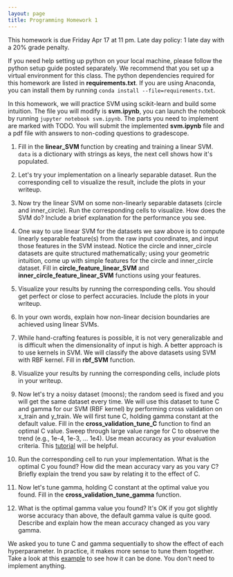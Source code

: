 ```yaml
---
layout: page
title: Programming Homework 1
---
```

This homework is due Friday Apr 17 at 11 pm. Late day policy: 1 late day with a 20% grade penalty.

If you need help setting up python on your local machine, please follow the python setup guide posted separately. We recommend that you set up a virtual environment for this class. The python dependencies required for this homework are listed in **requirements.txt**. If you are using Anaconda, you can install them by running `conda install --file=requirements.txt`.

In this homework, we will practice SVM using scikit-learn and build some intuition. The file you will modify is **svm.ipynb**, you can launch the notebook by running `jupyter notebook svm.ipynb`. The parts you need to implement are marked with TODO. You will submit the implemented **svm.ipynb** file and a pdf file with answers to non-coding questions to gradescope.

1. Fill in the **linear_SVM** function by creating and training a linear SVM. `data` is a dictionary with strings as keys, the next cell shows how it's populated.

2. Let's try your implementation on a linearly separable dataset. Run the corresponding cell to visualize the result, include the plots in your writeup.

3. Now try the linear SVM on some non-linearly separable datasets (circle and inner_circle). Run the corresponding cells to visualize. How does the SVM do? Include a brief explanation for the performance you see.

4. One way to use linear SVM for the datasets we saw above is to compute linearly separable feature(s) from the raw input coordinates, and input those features in the SVM instead. Notice the circle and inner_circle datasets are quite structured mathematically; using your geometric intuition, come up with simple features for the circle and inner_circle dataset. Fill in **circle_feature_linear_SVM** and **inner_circle_feature_linear_SVM** functions using your features.

5. Visualize your results by running the corresponding cells. You should get perfect or close to perfect accuracies. Include the plots in your writeup.

6. In your own words, explain how non-linear decision boundaries are achieved using linear SVMs.

7. While hand-crafting features is possible, it is not very generalizable and is difficult when the dimensionality of input is high. A better approach is to use kernels in SVM. We will classify the above datasets using SVM with RBF kernel. Fill in **rbf_SVM** function.

8. Visualize your results by running the corresponding cells, include plots in your writeup.

9. Now let's try a noisy dataset (moons); the random seed is fixed and you will get the same dataset every time. We will use this dataset to tune C and gamma for our SVM (RBF kernel) by performing cross validation on x_train and y_train. We will first tune C, holding gamma constant at the default value. Fill in the **cross_validation_tune_C** function to find an optimal C value. Sweep through large value range for C to observe the trend (e.g., 1e-4, 1e-3, ... 1e4). Use mean accuracy as your evaluation criteria. This [tutorial](https://scikit-learn.org/stable/modules/cross_validation.html) will be helpful.

10. Run the corresponding cell to run your implementation. What is the optimal C you found? How did the mean accuracy vary as you vary C? Briefly explain the trend you saw by relating it to the effect of C.

11. Now let's tune gamma, holding C constant at the optimal value you found. Fill in the **cross_validation_tune_gamma** function.

12. What is the optimal gamma value you found? It's OK if you got slightly worse accuracy than above, the default gamma value is quite good. Describe and explain how the mean accuracy changed as you vary gamma.

We asked you to tune C and gamma sequentially to show the effect of each hyperparameter. In practice, it makes more sense to tune them together. Take a look at this [example](https://scikit-learn.org/stable/auto_examples/svm/plot_rbf_parameters.html#sphx-glr-auto-examples-svm-plot-rbf-parameters-py) to see how it can be done. You don't need to implement anything.
